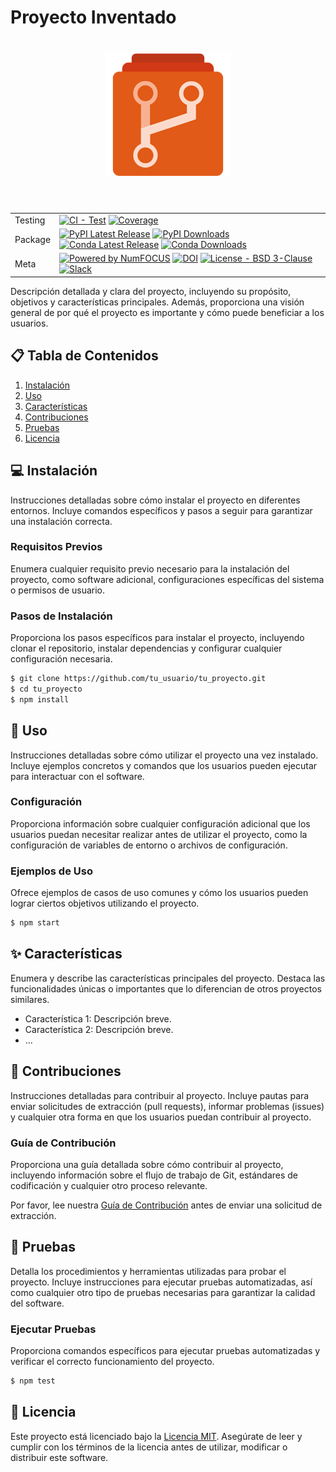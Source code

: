 # Proyecto Inventado

<h1 align="center">
<img src="../img/repos3.png" width="200">
</h1><br>

| | |
| --- | --- |
| Testing | [![CI - Test](https://github.com/pandas-dev/pandas/actions/workflows/unit-tests.yml/badge.svg)](https://github.com/pandas-dev/pandas/actions/workflows/unit-tests.yml) [![Coverage](https://codecov.io/github/pandas-dev/pandas/coverage.svg?branch=main)](https://codecov.io/gh/pandas-dev/pandas) |
| Package | [![PyPI Latest Release](https://img.shields.io/pypi/v/pandas.svg)](https://pypi.org/project/pandas/) [![PyPI Downloads](https://img.shields.io/pypi/dm/pandas.svg?label=PyPI%20downloads)](https://pypi.org/project/pandas/) [![Conda Latest Release](https://anaconda.org/conda-forge/pandas/badges/version.svg)](https://anaconda.org/conda-forge/pandas) [![Conda Downloads](https://img.shields.io/conda/dn/conda-forge/pandas.svg?label=Conda%20downloads)](https://anaconda.org/conda-forge/pandas) |
| Meta | [![Powered by NumFOCUS](https://img.shields.io/badge/powered%20by-NumFOCUS-orange.svg?style=flat&colorA=E1523D&colorB=007D8A)](https://numfocus.org) [![DOI](https://zenodo.org/badge/DOI/10.5281/zenodo.3509134.svg)](https://doi.org/10.5281/zenodo.3509134) [![License - BSD 3-Clause](https://img.shields.io/pypi/l/pandas.svg)](https://github.com/pandas-dev/pandas/blob/main/LICENSE) [![Slack](https://img.shields.io/badge/join_Slack-information-brightgreen.svg?logo=slack)](https://pandas.pydata.org/docs/dev/development/community.html?highlight=slack#community-slack) |

Descripción detallada y clara del proyecto, incluyendo su propósito, objetivos y características principales. Además, proporciona una visión general de por qué el proyecto es importante y cómo puede beneficiar a los usuarios.

## 📋 Tabla de Contenidos

1. [Instalación](#instalación)
2. [Uso](#uso)
3. [Características](#características)
4. [Contribuciones](#contribuciones)
5. [Pruebas](#pruebas)
6. [Licencia](#licencia)

## 💻 Instalación

Instrucciones detalladas sobre cómo instalar el proyecto en diferentes entornos. Incluye comandos específicos y pasos a seguir para garantizar una instalación correcta.

### Requisitos Previos

Enumera cualquier requisito previo necesario para la instalación del proyecto, como software adicional, configuraciones específicas del sistema o permisos de usuario.

### Pasos de Instalación

Proporciona los pasos específicos para instalar el proyecto, incluyendo clonar el repositorio, instalar dependencias y configurar cualquier configuración necesaria.

```bash
$ git clone https://github.com/tu_usuario/tu_proyecto.git
$ cd tu_proyecto
$ npm install
```

## 🚀 Uso

Instrucciones detalladas sobre cómo utilizar el proyecto una vez instalado. Incluye ejemplos concretos y comandos que los usuarios pueden ejecutar para interactuar con el software.

### Configuración

Proporciona información sobre cualquier configuración adicional que los usuarios puedan necesitar realizar antes de utilizar el proyecto, como la configuración de variables de entorno o archivos de configuración.

### Ejemplos de Uso

Ofrece ejemplos de casos de uso comunes y cómo los usuarios pueden lograr ciertos objetivos utilizando el proyecto.

```bash
$ npm start
```

## ✨ Características

Enumera y describe las características principales del proyecto. Destaca las funcionalidades únicas o importantes que lo diferencian de otros proyectos similares.

- Característica 1: Descripción breve.
- Característica 2: Descripción breve.
- ...

## 🤝 Contribuciones

Instrucciones detalladas para contribuir al proyecto. Incluye pautas para enviar solicitudes de extracción (pull requests), informar problemas (issues) y cualquier otra forma en que los usuarios puedan contribuir al proyecto.

### Guía de Contribución

Proporciona una guía detallada sobre cómo contribuir al proyecto, incluyendo información sobre el flujo de trabajo de Git, estándares de codificación y cualquier otro proceso relevante.

Por favor, lee nuestra [Guía de Contribución](CONTRIBUTING.md) antes de enviar una solicitud de extracción.

## 🧪 Pruebas

Detalla los procedimientos y herramientas utilizadas para probar el proyecto. Incluye instrucciones para ejecutar pruebas automatizadas, así como cualquier otro tipo de pruebas necesarias para garantizar la calidad del software.

### Ejecutar Pruebas

Proporciona comandos específicos para ejecutar pruebas automatizadas y verificar el correcto funcionamiento del proyecto.

```bash
$ npm test
```

## 📄 Licencia

Este proyecto está licenciado bajo la [Licencia MIT](LICENSE). Asegúrate de leer y cumplir con los términos de la licencia antes de utilizar, modificar o distribuir este software.

